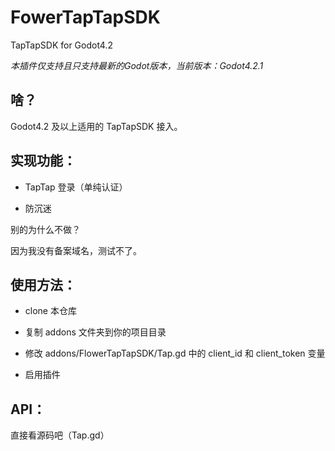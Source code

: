# FowerTapTapSDK

TapTapSDK for Godot4.2

*本插件仅支持且只支持最新的Godot版本，当前版本：Godot4.2.1*

## 啥？

Godot4.2 及以上适用的 TapTapSDK 接入。

## 实现功能：

- TapTap 登录（单纯认证）

- 防沉迷

别的为什么不做？

因为我没有备案域名，测试不了。

## 使用方法：

- clone 本仓库

- 复制 addons 文件夹到你的项目目录

- 修改 addons/FlowerTapTapSDK/Tap.gd 中的 client_id 和 client_token 变量

- 启用插件

## API：

直接看源码吧（Tap.gd）
